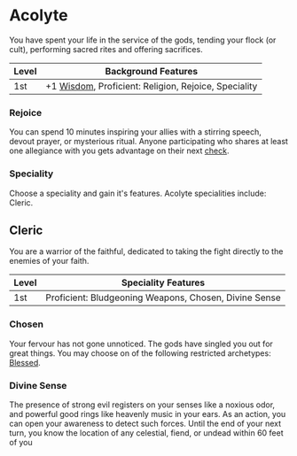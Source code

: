 # Acolyte

You have spent your life in the service of the gods, tending your flock (or cult), performing sacred rites and offering sacrifices.

| Level             | Background Features    |
| ----------------- | - |
| 1st               | +1 [Wisdom](pages/characters/attributes.md?id=wisdom), Proficient: Religion, Rejoice, Speciality  |

### Rejoice

You can spend 10 minutes inspiring your allies with a stirring speech, devout prayer, or mysterious ritual. Anyone participating who shares at least one allegiance with you gets advantage on their next [check](pages/rules/rolling?id=checks).

### Speciality

Choose a speciality and gain it's features. Acolyte specialities include: Cleric.

## Cleric

You are a warrior of the faithful, dedicated to taking the fight directly to the enemies of your faith.

| Level             | Speciality Features    |
| ----------------- | - |
| 1st               | Proficient: Bludgeoning Weapons, Chosen, Divine Sense |

### Chosen

Your fervour has not gone unnoticed. The gods have singled you out for great things. You may choose on of the following restricted archetypes: [Blessed](pages/classes/wise.md?id=blessed).

### Divine Sense

The presence of strong evil registers on your senses like a noxious odor, and powerful good rings like heavenly music in your ears. As an action, you can open your awareness to detect such forces. Until the end of your next turn, you know the location of any celestial, fiend, or undead within 60 feet of you
